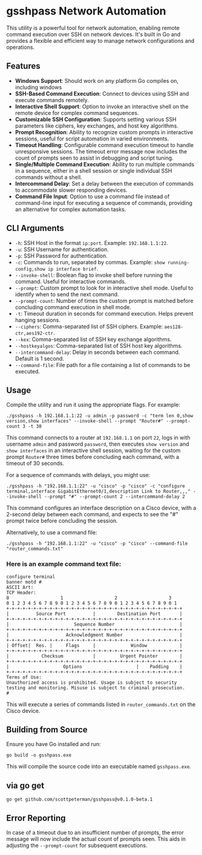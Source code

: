 # gsshpass Network Automation

This utility is a powerful tool for network automation, enabling remote command execution over SSH on network devices. It's built in Go and provides a flexible and efficient way to manage network configurations and operations.

## Features

- **Windows Support**: Should work on any platform Go compiles on, including windows
- **SSH-Based Command Execution**: Connect to devices using SSH and execute commands remotely.
- **Interactive Shell Support**: Option to invoke an interactive shell on the remote device for complex command sequences.
- **Customizable SSH Configuration**: Supports setting various SSH parameters like ciphers, key exchanges, and host key algorithms.
- **Prompt Recognition**: Ability to recognize custom prompts in interactive sessions, useful for script automation in varied environments.
- **Timeout Handling**: Configurable command execution timeout to handle unresponsive sessions. The timeout error message now includes the count of prompts seen to assist in debugging and script tuning.
- **Single/Multiple Command Execution**: Ability to run multiple commands in a sequence, either in a shell session or single individual SSH commands without a shell.
- **Intercommand Delay**: Set a delay between the execution of commands to accommodate slower responding devices.
- **Command File Input**: Option to use a command file instead of command-line input for executing a sequence of commands, providing an alternative for complex automation tasks.

## CLI Arguments

- `-h`: SSH Host in the format `ip:port`. Example: `192.168.1.1:22`.
- `-u`: SSH Username for authentication.
- `-p`: SSH Password for authentication.
- `-c`: Commands to run, separated by commas. Example: `show running-config,show ip interface brief`.
- `--invoke-shell`: Boolean flag to invoke shell before running the command. Useful for interactive commands.
- `--prompt`: Custom prompt to look for in interactive shell mode. Useful to identify when to send the next command.
- `--prompt-count`: Number of times the custom prompt is matched before concluding command execution in shell mode.
- `-t`: Timeout duration in seconds for command execution. Helps prevent hanging sessions.
- `--ciphers`: Comma-separated list of SSH ciphers. Example: `aes128-ctr,aes192-ctr`.
- `--kex`: Comma-separated list of SSH key exchange algorithms.
- `--hostkeyalgos`: Comma-separated list of SSH host key algorithms.
- `--intercommand-delay`: Delay in seconds between each command. Default is 1 second.
- `--command-file`: File path for a file containing a list of commands to be executed.

## Usage

Compile the utility and run it using the appropriate flags. For example:

```shell
./gsshpass -h 192.168.1.1:22 -u admin -p password -c "term len 0,show version,show interfaces" --invoke-shell --prompt "Router#" --prompt-count 3 -t 30
```

This command connects to a router at `192.168.1.1` on port `22`, logs in with username `admin` and password `password`, then executes `show version` and `show interfaces` in an interactive shell session, waiting for the custom prompt `Router#` three times before concluding each command, with a timeout of 30 seconds.

For a sequence of commands with delays, you might use:

```shell
./gsshpass -h "192.168.1.1:22" -u "cisco" -p "cisco" -c "configure terminal,interface GigabitEthernet0/1,description Link to Router,,," --invoke-shell --prompt "#" --prompt-count 2 --intercommand-delay 2
```

This command configures an interface description on a Cisco device, with a 2-second delay between each command, and expects to see the "#" prompt twice before concluding the session.

Alternatively, to use a command file:

```shell
./gsshpass -h "192.168.1.1:22" -u "cisco" -p "cisco" --command-file "router_commands.txt"
```

###     Here is an example command text file:

``` 
configure terminal
banner motd #
ASCII Art:
TCP Header:
0                   1                   2                   3
0 1 2 3 4 5 6 7 8 9 0 1 2 3 4 5 6 7 8 9 0 1 2 3 4 5 6 7 8 9 0 1
+-+-+-+-+-+-+-+-+-+-+-+-+-+-+-+-+-+-+-+-+-+-+-+-+-+-+-+-+-+-+-+-+
|          Source Port          |        Destination Port       |
+-+-+-+-+-+-+-+-+-+-+-+-+-+-+-+-+-+-+-+-+-+-+-+-+-+-+-+-+-+-+-+-+
|                        Sequence Number                        |
+-+-+-+-+-+-+-+-+-+-+-+-+-+-+-+-+-+-+-+-+-+-+-+-+-+-+-+-+-+-+-+-+
|                     Acknowledgment Number                     |
+-+-+-+-+-+-+-+-+-+-+-+-+-+-+-+-+-+-+-+-+-+-+-+-+-+-+-+-+-+-+-+-+
| Offset|  Res. |     Flags     |             Window            |
+-+-+-+-+-+-+-+-+-+-+-+-+-+-+-+-+-+-+-+-+-+-+-+-+-+-+-+-+-+-+-+-+
|            Checksum           |         Urgent Pointer        |
+-+-+-+-+-+-+-+-+-+-+-+-+-+-+-+-+-+-+-+-+-+-+-+-+-+-+-+-+-+-+-+-+
|                    Options                    |    Padding    |
+-+-+-+-+-+-+-+-+-+-+-+-+-+-+-+-+-+-+-+-+-+-+-+-+-+-+-+-+-+-+-+-+
Terms of Use:
Unauthorized access is prohibited. Usage is subject to security testing and monitoring. Misuse is subject to criminal prosecution.
#
```
This will execute a series of commands listed in `router_commands.txt` on the Cisco device.

## Building from Source

Ensure you have Go installed and run:

```shell
go build -o gsshpass.exe
```

This will compile the source code into an executable named `gsshpass.exe`.

## via go get
```shell
go get github.com/scottpeterman/gsshpass@v0.1.0-beta.1

```
## Error Reporting

In case of a timeout due to an insufficient number of prompts, the error message will now include the actual count of prompts seen. This aids in adjusting the `--prompt-count` for subsequent executions.


